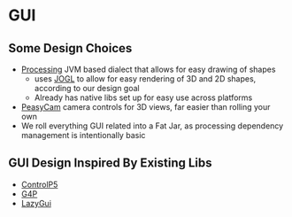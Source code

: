 # GUI

## Some Design Choices
* [Processing](/https://processing.org/) JVM based dialect that allows for easy drawing of shapes
    * uses [JOGL](https://jogamp.org/jogl/www/) to allow for easy rendering of 3D and 2D shapes, according to our design
      goal
    * Already has native libs set up for easy use across platforms
* [PeasyCam](https://mrfeinberg.com/peasycam/) camera controls for 3D views, far easier than rolling your own
* We roll everything GUI related into a Fat Jar, as processing dependency management is intentionally basic

## GUI Design Inspired By Existing Libs
* [ControlP5](https://github.com/sojamo/controlp5)
* [G4P](http://www.lagers.org.uk/g4p/)
* [LazyGui](https://github.com/KrabCode/LazyGui)